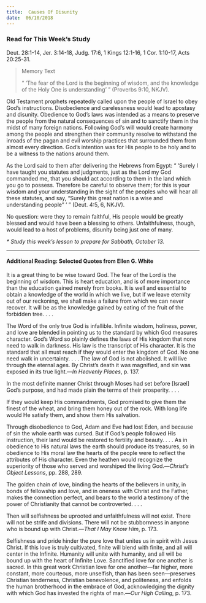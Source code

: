 ```yaml
---
title:  Causes Of Disunity
date:  06/10/2018
---
```


### Read for This Week’s Study
Deut. 28:1-14, Jer. 3:14-18, Judg. 17:6, 1 Kings 12:1-16, 1 Cor. 1:10-17, Acts 20:25-31.

> <p>Memory Text</p>
> “ ‘The fear of the Lord is the beginning of wisdom, and the knowledge of the Holy One is understanding’  ” (Proverbs 9:10, NKJV).

Old Testament prophets repeatedly called upon the people of Israel to obey God’s instructions. Disobedience and carelessness would lead to apostasy and disunity. Obedience to God’s laws was intended as a means to preserve the people from the natural consequences of sin and to sanctify them in the midst of many foreign nations. Following God’s will would create harmony among the people and strengthen their community resolve to withstand the inroads of the pagan and evil worship practices that surrounded them from almost every direction. God’s intention was for His people to be holy and to be a witness to the nations around them.

As the Lord said to them after delivering the Hebrews from Egypt: “ ‘Surely I have taught you statutes and judgments, just as the Lord my God commanded me, that you should act according to them in the land which you go to possess. Therefore be careful to observe them; for this is your wisdom and your understanding in the sight of the peoples who will hear all these statutes, and say, “Surely this great nation is a wise and understanding people” ’ ” (Deut. 4:5, 6, NKJV).

No question: were they to remain faithful, His people would be greatly blessed and would have been a blessing to others. Unfaithfulness, though, would lead to a host of problems, disunity being just one of many.

_* Study this week’s lesson to prepare for Sabbath, October 13._

---

#### Additional Reading: Selected Quotes from Ellen G. White

It is a great thing to be wise toward God. The fear of the Lord is the beginning of wisdom. This is heart education, and is of more importance than the education gained merely from books. It is well and essential to obtain a knowledge of the world in which we live, but if we leave eternity out of our reckoning, we shall make a failure from which we can never recover. It will be as the knowledge gained by eating of the fruit of the forbidden tree. . . . 

The Word of the only true God is infallible. Infinite wisdom, holiness, power, and love are blended in pointing us to the standard by which God measures character. God’s Word so plainly defines the laws of His kingdom that none need to walk in darkness. His law is the transcript of His character. It is the standard that all must reach if they would enter the kingdom of God. No one need walk in uncertainty. . . . The law of God is not abolished. It will live through the eternal ages. By Christ’s death it was magnified, and sin was exposed in its true light.—_In Heavenly Places_, p. 137.

In the most definite manner Christ through Moses had set before [Israel] God’s purpose, and had made plain the terms of their prosperity. . . . 

If they would keep His commandments, God promised to give them the finest of the wheat, and bring them honey out of the rock. With long life would He satisfy them, and show them His salvation. 

Through disobedience to God, Adam and Eve had lost Eden, and because of sin the whole earth was cursed. But if God’s people followed His instruction, their land would be restored to fertility and beauty. . . . As in obedience to His natural laws the earth should produce its treasures, so in obedience to His moral law the hearts of the people were to reflect the attributes of His character. Even the heathen would recognize the superiority of those who served and worshiped the living God.—_Christ’s Object Lessons_, pp. 288, 289.

The golden chain of love, binding the hearts of the believers in unity, in bonds of fellowship and love, and in oneness with Christ and the Father, makes the connection perfect, and bears to the world a testimony of the power of Christianity that cannot be controverted. . . .

Then will selfishness be uprooted and unfaithfulness will not exist. There will not be strife and divisions. There will not be stubbornness in anyone who is bound up with Christ.—_That I May Know Him_, p. 173.

Selfishness and pride hinder the pure love that unites us in spirit with Jesus Christ. If this love is truly cultivated, finite will blend with finite, and all will center in the Infinite. Humanity will unite with humanity, and all will be bound up with the heart of Infinite Love. Sanctified love for one another is sacred. In this great work Christian love for one another—far higher, more constant, more courteous, more unselfish, than has been seen—preserves Christian tenderness, Christian benevolence, and politeness, and enfolds the human brotherhood in the embrace of God, acknowledging the dignity with which God has invested the rights of man.—_Our High Calling_, p. 173.